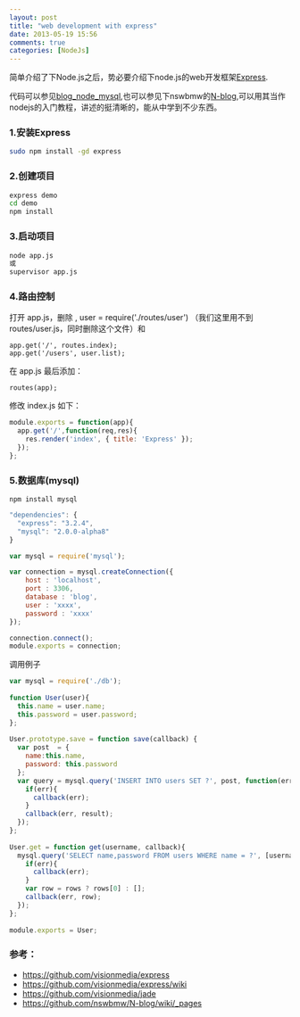 ```yaml
---
layout: post
title: "web development with express"
date: 2013-05-19 15:56
comments: true
categories: [NodeJs]
---
```


简单介绍了下Node.js之后，势必要介绍下node.js的web开发框架[Express](https://github.com/visionmedia/express).

代码可以参见[blog_node_mysql](https://github.com/caok/blog_node_mysql),也可以参见下nswbmw的[N-blog](https://github.com/nswbmw/N-blog),可以用其当作nodejs的入门教程，讲述的挺清晰的，能从中学到不少东西。

<!-- more -->
### 1.安装Express
```sh
sudo npm install -gd express
```

### 2.创建项目
```sh
express demo
cd demo
npm install
```

### 3.启动项目
```sh
node app.js
或
supervisor app.js
```

### 4.路由控制
打开 app.js，删除 , user = require('./routes/user') （我们这里用不到 routes/user.js，同时删除这个文件）和
```
app.get('/', routes.index);
app.get('/users', user.list);
```
在 app.js 最后添加：
```
routes(app);
```
修改 index.js 如下：
```javascript
module.exports = function(app){
  app.get('/',function(req,res){
    res.render('index', { title: 'Express' });
  });
};
```

### 5.数据库(mysql)
```
npm install mysql
```
```javascript package.json
"dependencies": {
  "express": "3.2.4",
  "mysql": "2.0.0-alpha8"
}
```
```javascript models/db.js
var mysql = require('mysql');

var connection = mysql.createConnection({
    host : 'localhost',
    port : 3306,
    database : 'blog',
    user : 'xxxx',
    password : 'xxxx'
});

connection.connect();
module.exports = connection;
```
调用例子
```javascript
var mysql = require('./db');
 
function User(user){
  this.name = user.name;
  this.password = user.password;
};
 
User.prototype.save = function save(callback) {
  var post  = { 
    name:this.name,
    password: this.password
  };
  var query = mysql.query('INSERT INTO users SET ?', post, function(err, result) {
    if(err){
      callback(err);
    }   
    callback(err, result);
  });
};
 
User.get = function get(username, callback){
  mysql.query('SELECT name,password FROM users WHERE name = ?', [username], function(err, rows, fields) {
    if(err){
      callback(err);
    }
    var row = rows ? rows[0] : [];
    callback(err, row);
  });
};
 
module.exports = User;
```

### 参考：
* https://github.com/visionmedia/express
* https://github.com/visionmedia/express/wiki
* https://github.com/visionmedia/jade
* https://github.com/nswbmw/N-blog/wiki/_pages
